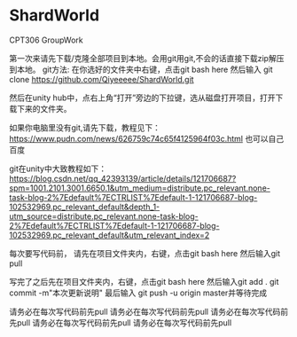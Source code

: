# ShardWorld
CPT306 GroupWork

第一次来请先下载/克隆全部项目到本地。会用git用git,不会的话直接下载zip解压到本地。 
git方法: 在你选好的文件夹中右键，点击git bash here 然后输入 git clone https://github.com/Qiyeeeee/ShardWorld.git

然后在unity hub中，点右上角“打开”旁边的下拉键，选从磁盘打开项目，打开下载下来的文件夹。

如果你电脑里没有git,请先下载，教程见下： https://www.pudn.com/news/626759c74c65f4125964f03c.html 也可以自己百度

git在unity中大致教程如下： https://blog.csdn.net/qq_42393139/article/details/121706687?spm=1001.2101.3001.6650.1&utm_medium=distribute.pc_relevant.none-task-blog-2%7Edefault%7ECTRLIST%7Edefault-1-121706687-blog-102532969.pc_relevant_default&depth_1-utm_source=distribute.pc_relevant.none-task-blog-2%7Edefault%7ECTRLIST%7Edefault-1-121706687-blog-102532969.pc_relevant_default&utm_relevant_index=2

每次要写代码前，
请先在项目文件夹内，右键，点击git bash here 
然后输入git pull

写完了之后先在项目文件夹内，右键，点击git bash here 
然后输入git add . 
git commit -m"本次更新说明" 
最后输入 git push -u origin master并等待完成

请务必在每次写代码前先pull 请务必在每次写代码前先pull 请务必在每次写代码前先pull 请务必在每次写代码前先pull 请务必在每次写代码前先pull
